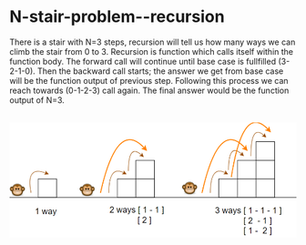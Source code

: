 # N-stair-problem--recursion

There is a stair with N=3 steps, recursion will tell us how many ways we can climb the stair from 0 to 3. Recursion is function which calls itself within the function body. The forward call will continue until base case is fullfilled (3-2-1-0). Then the backward call starts; the answer we get from base case will be the function output of previous step. Following this process we can reach towards (0-1-2-3) call again. The final answer would be the function output of N=3. <br><br>

<img src=https://github.com/Mahadi2478/N-stair-problem--recursion/blob/main/Capture7.PNG>

